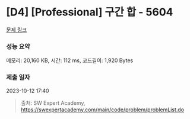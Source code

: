 # [D4] [Professional] 구간 합 - 5604 

[문제 링크](https://swexpertacademy.com/main/code/problem/problemDetail.do?contestProbId=AWXGGNB6cnEDFAUo) 

### 성능 요약

메모리: 20,160 KB, 시간: 112 ms, 코드길이: 1,920 Bytes

### 제출 일자

2023-10-12 17:40



> 출처: SW Expert Academy, https://swexpertacademy.com/main/code/problem/problemList.do